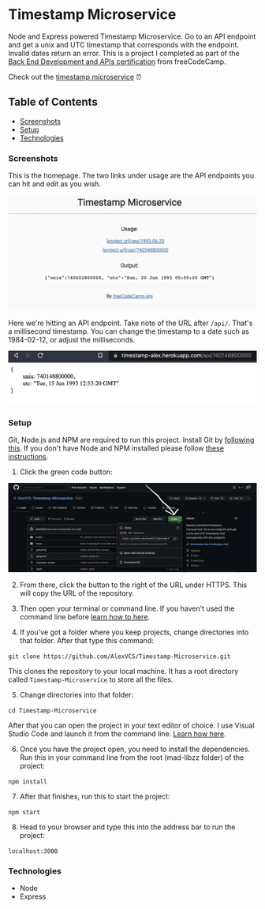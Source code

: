 # Timestamp Microservice

Node and Express powered Timestamp Microservice. Go to an API endpoint and get a unix and UTC timestamp that corresponds with the endpoint. Invalid dates return an error. This is a project I completed as part of the [Back End Development and APIs certification](https://www.freecodecamp.org/learn/back-end-development-and-apis/) from freeCodeCamp.

Check out the [timestamp microservice](https://timestamp-alex.herokuapp.com/) ⏰

## Table of Contents
* [Screenshots](#screenshots)
* [Setup](#setup)
* [Technologies](#technologies)

### Screenshots

This is the homepage. The two links under usage are the API endpoints you can hit and edit as you wish.

<p align="center">
    <img alt="Inital screen of the Timestamp Microservice" src="images/timestampScreenshot.png">
</p>

Here we're hitting an API endpoint. Take note of the URL after ```/api/```.  That's a millisecond timestamp. You can change the timestamp to a date such as 1984-02-12, or adjust the milliseconds.

<p align="center">
    <img alt="Example of data that gets shown when hitting an API endpoint" src="images/timestampScreenshot2.png">
</p>

### Setup

Git, Node.js and NPM are required to run this project. Install Git by [following this](https://git-scm.com/book/en/v2/Getting-Started-Installing-Git). If you don't have Node and NPM installed please follow [these instructions](https://docs.npmjs.com/downloading-and-installing-node-js-and-npm).

1. Click the green code button:

<p align="center">
    <img alt="GitHub screenshot showing where to click the green code button" src="images/timestampCodeButton.png">
</p>

2. From there, click the button to the right of the URL under HTTPS. This will copy the URL of the repository.

3. Then open your terminal or command line. If you haven't used the command line before [learn how to here](https://www.theodinproject.com/lessons/foundations-command-line-basics).

4. If you've got a folder where you keep projects, change directories into that folder. After that type this command:

```git clone https://github.com/AlexVCS/Timestamp-Microservice.git```

This clones the repository to your local machine. It has a root directory called `Timestamp-Microservice` to store all the files.

5. Change directories into that folder:

```cd Timestamp-Microservice```

After that you can open the project in your text editor of choice. I use Visual Studio Code and launch it from the command line. [Learn how here](https://code.visualstudio.com/docs/setup/mac).

6. Once you have the project open, you need to install the dependencies. Run this in your command line from the root (mad-libzz folder) of the project:

```npm install```

7. After that finishes, run this to start the project:

```npm start```

8. Head to your browser and type this into the address bar to run the project:

```localhost:3000```

### Technologies

* Node
* Express
